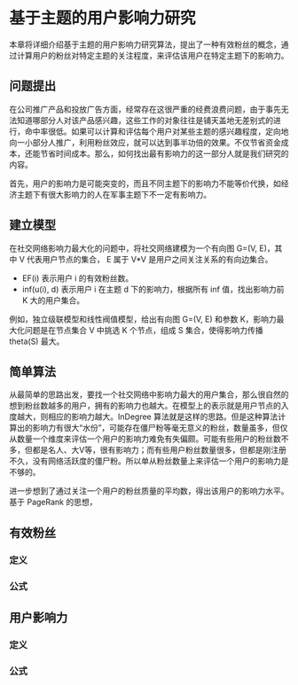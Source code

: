 # 基于主题的用户影响力研究

本章将详细介绍基于主题的用户影响力研究算法，提出了一种有效粉丝的概念，通过计算用户的粉丝对特定主题的关注程度，来评估该用户在特定主题下的影响力。

## 问题提出

在公司推广产品和投放广告方面，经常存在这很严重的经费浪费问题，由于事先无法知道哪部分人对该产品感兴趣，这些工作的对象往往是铺天盖地无差别式的进行，命中率很低。如果可以计算和评估每个用户对某些主题的感兴趣程度，定向地向一小部分人推广，利用粉丝效应，就可以达到事半功倍的效果。不仅节省资金成本，还能节省时间成本。那么，如何找出最有影响力的这一部分人就是我们研究的内容。

首先，用户的影响力是可能突变的，而且不同主题下的影响力不能等价代换，如经济主题下有很大影响力的人在军事主题下不一定有影响力。

## 建立模型

在社交网络影响力最大化的问题中，将社交网络建模为一个有向图 G=(V, E)，其中 V 代表用户节点的集合， E 属于 V*V 是用户之间关注关系的有向边集合。

* EF(i) 表示用户 i 的有效粉丝数。
* inf(u(i), d) 表示用户 i 在主题 d 下的影响力，根据所有 inf 值，找出影响力前 K 大的用户集合。

例如，独立级联模型和线性阀值模型，给出有向图 G=(V, E) 和参数 K，影响力最大化问题是在节点集合 V 中挑选 K 个节点，组成 S 集合，使得影响力传播 theta(S) 最大。

## 简单算法

从最简单的思路出发，要找一个社交网络中影响力最大的用户集合，那么很自然的想到粉丝数越多的用户，拥有的影响力也越大。在模型上的表示就是用户节点的入度越大，则相应的影响力越大。InDegree 算法就是这样的思路。但是这种算法计算出的影响力有很大“水份”，可能存在僵尸粉等毫无意义的粉丝，数量虽多，但仅从数量一个维度来评估一个用户的影响力难免有失偏颇。可能有些用户的粉丝数不多，但都是名人、大V等，很有影响力；而有些用户粉丝数量很多，但都是刚注册不久，没有网络活跃度的僵尸粉。所以单从粉丝数量上来评估一个用户的影响力是不够的。

进一步想到了通过关注一个用户的粉丝质量的平均数，得出该用户的影响力水平。基于 PageRank 的思想，

## 有效粉丝

### 定义

### 公式

## 用户影响力

### 定义

### 公式
